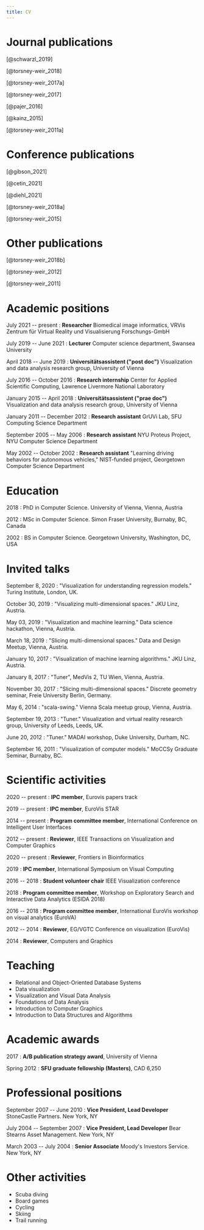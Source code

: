 ```yaml
---
title: CV
---
```


# Journal publications

[@schwarzl_2019]

[@torsney-weir_2018]

[@torsney-weir_2017a]

[@torsney-weir_2017]

[@pajer_2016]

[@kainz_2015]

[@torsney-weir_2011a]

# Conference publications

[@gibson_2021]

[@cetin_2021]

[@diehl_2021]

[@torsney-weir_2018a]

[@torsney-weir_2015]

# Other publications

[@torsney-weir_2018b]

[@torsney-weir_2012]

[@torsney-weir_2011]

# Academic positions

July 2021 -- present
: **Researcher** Biomedical image informatics, VRVis Zentrum für Virtual Reality und Visualisierung Forschungs-GmbH

July 2019 -- June 2021
: **Lecturer** Computer science department, Swansea University

April 2018 -- June 2019
: **Universitätsassistent ("post doc")** Visualization and data analysis research group, University of Vienna

July 2016 -- October 2016
: **Research internship**  Center for Applied Scientific Computing, Lawrence Livermore National Laboratory

January 2015 -- April 2018
: **Universitätsassistent ("prae doc")** Visualization and data analysis research group, University of Vienna

January 2011 -- December 2012
: **Research assistant** GrUVi Lab, SFU Computing Science Department

September 2005 -- May 2006
: **Research assistant** NYU Proteus Project, NYU Computer Science Department

May 2002 -- October 2002
: **Research assistant** "Learning driving behaviors for autonomous vehicles," NIST-funded project, Georgetown Computer Science Department

# Education

2018
: PhD in Computer Science. University of Vienna, Vienna, Austria

2012
: MSc in Computer Science. Simon Fraser University, Burnaby, BC, Canada

2002
: BS in Computer Science. Georgetown University, Washington, DC, USA

# Invited talks

September 8, 2020
: "Visualization for understanding regression models." Turing Institute, London, UK.

October 30, 2019
: "Visualizing multi-dimensional spaces." JKU Linz, Austria.

May 03, 2019
: "Visualization and machine learning." Data science hackathon, Vienna, Austria.

March 18, 2019
: "Slicing multi-dimensional spaces." Data and Design Meetup, Vienna, Austria.

January 10, 2017
: "Visualization of machine learning algorithms." JKU Linz, Austria.

January 8, 2017
: "Tuner", MedVis 2, TU Wien, Vienna, Austria.

November 30, 2017
: "Slicing multi-dimensional spaces."
  Discrete geometry seminar, Freie University Berlin, Germany.

May 6, 2014
: "scala-swing." Vienna Scala meetup group, Vienna, Austria.

September 19, 2013
: "Tuner." Visualization and virtual reality research group, 
  University of Leeds, Leeds, UK.

June 20, 2012
: "Tuner." MADAI workshop, Duke University, Durham, NC.

September 16, 2011
: "Visualization of computer models." MoCCSy Graduate Seminar, Burnaby, BC.

# Scientific activities

2020 -- present
: **IPC member**, Eurovis papers track

2019 -- present
: **IPC member**, EuroVis STAR

2014 -- present
: **Program committee member**, International Conference on Intelligent User Interfaces

2012 -- present
: **Reviewer**, IEEE Transactions on Visualization and Computer Graphics

2020 -- present
: **Reviewer**, Frontiers in Bioinformatics

2019
: **IPC member**, International Symposium on Visual Computing

2016 -- 2018
: **Student volunteer chair** IEEE Visualization conference

2018
: **Program committee member**, Workshop on Exploratory Search and Interactive Data Analytics (ESIDA 2018) 

2016 -- 2018
: **Program committee member**, International EuroVis workshop on visual analytics (EuroVA)

2012 -- 2014
: **Reviewer**, EG/VGTC Conference on visualization (EuroVis)

2014
: **Reviewer**, Computers and Graphics

# Teaching

* Relational and Object-Oriented Database Systems
* Data visualization
* Visualization and Visual Data Analysis
* Foundations of Data Analysis
* Introduction to Computer Graphics
* Introduction to Data Structures and Algorithms

# Academic awards
2017
: **A/B publication strategy award**, University of Vienna

Spring 2012
: **SFU graduate fellowship (Masters)**, CAD 6,250

# Professional positions

September 2007 -- June 2010
: **Vice President, Lead Developer** StoneCastle Partners. New York, NY

July 2004 -- September 2007
: **Vice President, Lead Developer** Bear Stearns Asset Management. New York, NY

March 2003 -- July 2004
: **Senior Associate** Moody's Investors Service. New York, NY 

# Other activities

*  Scuba diving
*  Board games
*  Cycling
*  Skiing
*  Trail running

